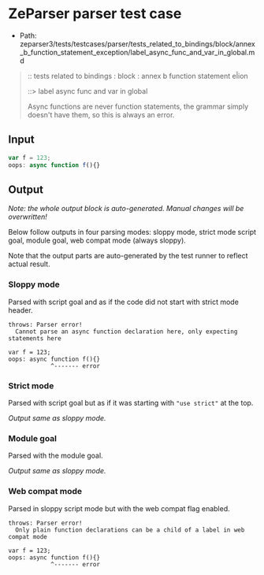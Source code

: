 # ZeParser parser test case

- Path: zeparser3/tests/testcases/parser/tests_related_to_bindings/block/annex_b_function_statement_exception/label_async_func_and_var_in_global.md

> :: tests related to bindings : block : annex b function statement eÎion
>
> ::> label async func and var in global
>
>Async functions are never function statements, the grammar simply doesn't have them, so this is always an error.


## Input

`````js
var f = 123;
oops: async function f(){}
`````

## Output

_Note: the whole output block is auto-generated. Manual changes will be overwritten!_

Below follow outputs in four parsing modes: sloppy mode, strict mode script goal, module goal, web compat mode (always sloppy).

Note that the output parts are auto-generated by the test runner to reflect actual result.

### Sloppy mode

Parsed with script goal and as if the code did not start with strict mode header.

`````
throws: Parser error!
  Cannot parse an async function declaration here, only expecting statements here

var f = 123;
oops: async function f(){}
            ^------- error
`````

### Strict mode

Parsed with script goal but as if it was starting with `"use strict"` at the top.

_Output same as sloppy mode._

### Module goal

Parsed with the module goal.

_Output same as sloppy mode._

### Web compat mode

Parsed in sloppy script mode but with the web compat flag enabled.

`````
throws: Parser error!
  Only plain function declarations can be a child of a label in web compat mode

var f = 123;
oops: async function f(){}
            ^------- error
`````

